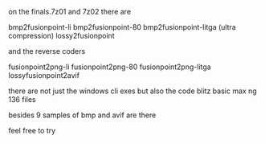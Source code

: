 on the finals.7z01 and 7z02 there are

bmp2fusionpoint-li
bmp2fusionpoint-80
bmp2fusionpoint-litga (ultra compression)
lossy2fusionpoint

and the reverse coders

fusionpoint2png-li
fusionpoint2png-80
fusionpoint2png-litga
lossyfusionpoint2avif

there are not just the windows cli exes but also the code blitz basic max ng 136 files

besides 9 samples of bmp and avif are there

feel free to try
